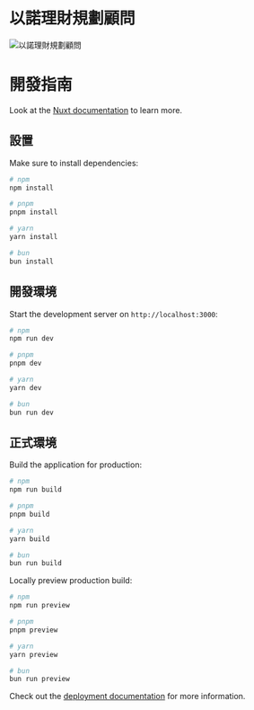 # 以諾理財規劃顧問

![以諾理財規劃顧問](https://storage.googleapis.com/enoch-259ad_public/enochfp.com_.webp "以諾理財規劃顧問")

# 開發指南

Look at the [Nuxt documentation](https://nuxt.com/docs/getting-started/introduction) to learn more.

## 設置

Make sure to install dependencies:

```bash
# npm
npm install

# pnpm
pnpm install

# yarn
yarn install

# bun
bun install
```

## 開發環境

Start the development server on `http://localhost:3000`:

```bash
# npm
npm run dev

# pnpm
pnpm dev

# yarn
yarn dev

# bun
bun run dev
```

## 正式環境

Build the application for production:

```bash
# npm
npm run build

# pnpm
pnpm build

# yarn
yarn build

# bun
bun run build
```

Locally preview production build:

```bash
# npm
npm run preview

# pnpm
pnpm preview

# yarn
yarn preview

# bun
bun run preview
```

Check out the [deployment documentation](https://nuxt.com/docs/getting-started/deployment) for more information.
